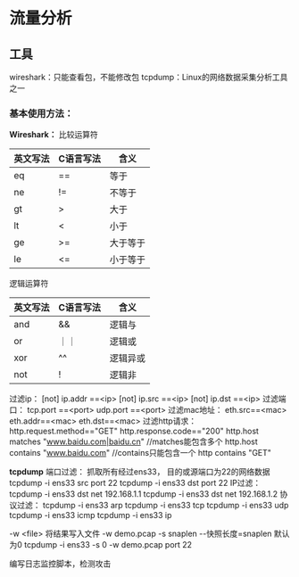 # 流量分析
## 工具
wireshark：只能查看包，不能修改包
tcpdump：Linux的网络数据采集分析工具之一
### 基本使用方法：
**Wireshark：**
比较运算符

| 英文写法 | C语言写法 |   含义   |
| ------- | -------- | ------- |
| eq      | ==       | 等于     |
| ne      | !=       | 不等于   |
| gt      | >        | 大于     |
| lt      | <        | 小于     |
| ge      | >=       | 大于等于 |
| le      | <=       | 小于等于 |

逻辑运算符

| 英文写法 | C语言写法 |   含义   |
| ------- | -------- | ------- |
| and     | &&       | 逻辑与   |
| or      | ｜｜      | 逻辑或   |
| xor     | ^^       | 逻辑异或 |
| not     | !        | 逻辑非   |

过滤ip：
[not] ip.addr ==\<ip>
[not] ip.src ==\<ip>
[not] ip.dst ==\<ip>
过滤端口：
tcp.port ==\<port>
udp.port ==\<port>
过滤mac地址：
eth.src==\<mac>
eth.addr==\<mac>
eth.dst==\<mac>
过滤http请求：
http.request.method=="GET"
http.response.code=="200"
http.host matches "www.baidu.com|baidu.cn" //matches能包含多个
http.host contains "www.baidu.com" //contains只能包含一个
http contains "GET" 

**tcpdump**
端口过滤：
抓取所有经过ens33， 目的或源端口为22的网络数据
tcpdump -i ens33 src port 22
tcpdump -i ens33 dst port 22
IP过滤：
tcpdump -i ens33 dst net 192.168.1.1
tcpdump -i ens33 dst net 192.168.1.2
协议过滤：
tcpdump -i ens33 arp
tcpdump -i ens33 tcp
tcpdump -i ens33 udp
tcpdump -i ens33 icmp
tcpdump -i ens33 ip

-w \<file> 将结果写入文件
-w demo.pcap
 -s snaplen
       --快照长度=snaplen 默认为0
tcpdump -i ens33 -s 0 -w demo.pcap port 22

编写日志监控脚本，检测攻击